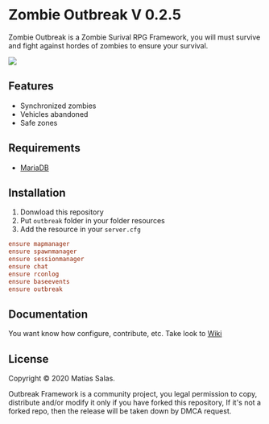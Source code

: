 # Zombie Outbreak V 0.2.5
Zombie Outbreak is a Zombie Surival RPG Framework, you will must survive and fight against hordes of zombies to ensure your survival.

![](https://i.imgur.com/sE2NCpr.png)

## Features
- Synchronized zombies
- Vehicles abandoned
- Safe zones

## Requirements
- [MariaDB](https://downloads.mariadb.org/)

## Installation
1. Donwload this repository
2. Put `outbreak` folder in your folder resources
3. Add the resource in your `server.cfg`
```cfg
ensure mapmanager
ensure spawnmanager
ensure sessionmanager
ensure chat
ensure rconlog
ensure baseevents
ensure outbreak
```

## Documentation
You want know how configure, contribute, etc. Take look to [Wiki](https://github.com/Dislaik/outbreak/wiki)

## License
Copyright © 2020 Matías Salas.

Outbreak Framework is a community project, you legal permission to copy, distribute and/or modify it only if you have forked this repository, If it's not a forked repo, then the release will be taken down by DMCA request.

